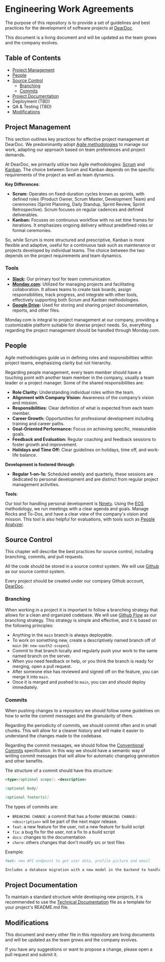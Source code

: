 # Engineering Work Agreements

The purpose of this repository is to provide a set of guidelines and best practices for the development of software projects at [DearDoc](https://getdeardoc.com/).

This document is a living document and will be updated as the team grows and the company evolves.

## Table of Contents

- [Project Management](#project-management)
- [People](#people)
- [Source Control](#source-control)
  - [Branching](#branching)
  - [Commits](#commits)
- [Project Documentation](#project-documentation)
- Deployment (TBD)
- QA & Testing (TBD)
- [Modifications](#modifications)

## Project Management

This section outlines key practices for effective project management at DearDoc. We predominantly adopt [Agile methodologies](https://agilemanifesto.org/) to manage our work, adapting our approach based on team preferences and project demands.

At DearDoc, we primarily utilize two Agile methodologies: [Scrum](https://www.scrum.org/) and [Kanban](https://www.atlassian.com/agile/kanban). The choice between Scrum and Kanban depends on the specific requirements of the project as well as team dynamics.

**Key Differences**:

- **Scrum:** Operates on fixed-duration cycles known as sprints, with defined roles (Product Owner, Scrum Master, Development Team) and ceremonies (Sprint Planning, Daily Standup, Sprint Review, Sprint Retrospective). Scrum focuses on regular cadences and defined deliverables.
- **Kanban:** Focuses on continuous workflow with no set time frames for iterations. It emphasizes ongoing delivery without predefined roles or formal ceremonies.

So, while Scrum is more structured and prescriptive, Kanban is more flexible and adaptive, useful for a continuous task such as maintenance or projects developed by individual teams. The choice between the two depends on the project requirements and team dynamics.

### Tools

- **[Slack](https://slack.com/):** Our primary tool for team communication.
- **[Monday.com](https://monday.com/):** Utilized for managing projects and facilitating collaboration. It allows teams to create task boards, assign responsibilities, track progress, and integrate with other tools, effectively supporting both Scrum and Kanban methodologies.
- **[Google Drive](https://drive.google.com/):** Used for storing and sharing project documentation, reports, and other files.

Monday.com is integral to project management at our company, providing a customizable platform suitable for diverse project needs. So, everything regarding the project management should be handled through Monday.com.

## People

Agile methodologies guide us in defining roles and responsibilities within project teams, emphasizing clarity but not hierarchy.

Regarding people management, every team member should have a touching point with another team member in the company, usually a team leader or a project manager. Some of the shared responsibilities are:

- **Role Clarity:** Understanding individual roles within the team.
- **Alignment with Company Vision:** Awareness of the company’s vision and mission.
- **Responsibilities:** Clear definition of what is expected from each team member.
- **Career Growth:** Opportunities for professional development including training and career paths.
- **Goal-Oriented Performance:** Focus on achieving specific, measurable goals.
- **Feedback and Evaluation:** Regular coaching and feedback sessions to foster growth and improvement.
- **Holidays and Time Off:** Clear guidelines on holidays, time off, and work-life balance.

**Development is fostered through**:

- **Regular 1-on-1s:** Scheduled weekly and quarterly, these sessions are dedicated to personal development and are distinct from regular project management activities.

**Tools**:

Our tool for handling personal development is [Ninety](https://www.ninety.io/). Using the [EOS](https://www.eosworldwide.com/) methodology, we run meetings with a clear agenda and goals. Manage Rocks and To-Dos, and have a clear view of the company's vision and mission. This tool is also helpful for evaluations, with tools such as [People Analyzer](https://www.eosworldwide.com/people).

## Source Control

This chapter will describe the best practices for source control, including branching, commits, and pull requests.

All the code should be stored in a source control system. We will use [Github](github.com) as our source control system.

Every project should be created under our company Github account, [DearDoc](https://github.com/DearDoc-Development).

### Branching

When working in a project it is important to follow a branching strategy that allows for a clean and organized codebase.
We will use [Github Flow](https://githubflow.github.io/) as our branching strategy. This strategy is simple and effective, and it is based on the following principles:

- Anything in the `main` branch is always deployable.
- To work on something new, create a descriptively named branch off of `main` (ie: `new-oauth2-scopes`).
- Commit to that branch locally and regularly push your work to the same named branch on the server.
- When you need feedback or help, or you think the branch is ready for merging, open a pull request.
- After someone else has reviewed and signed off on the feature, you can merge it into `main`.
- Once it is merged and pushed to `main`, you can and should deploy immediately.

### Commits

When pushing changes to a repository we should follow some guidelines on how to write the commit messages and the granularity of them.

Regarding the periodicity of commits, we should commit often and in small chunks. This will allow for a cleaner history and will make it easier to understand the changes made to the codebase.

Regarding the commit messages, we should follow the [Conventional Commits](https://www.conventionalcommits.org/en/v1.0.0/) specification. In this way we should have a semantic way of writing commit messages that will allow for automatic changelog generation and other benefits.

The structure of a commit should have this structure:

```md
<type>[optional scope]: <description>

[optional body]

[optional footer(s)]
```

The types of commits are:

- `BREAKING CHANGE`: a commit that has a footer `BREAKING CHANGE: <description>` will be part of the next major release.
- `feat`: a new feature for the user, not a new feature for build script
- `fix`: a bug fix for the user, not a fix to a build script
- `docs`: changes to the documentation
- `chore`: others changes that don't modify src or test files

Example:

```md
feat: new API endpoint to get user data, profile picture and email

Includes a database migration with a new model in the backend to handle the user data and a new endpoint to get the user data, profile picture and email.
```

## Project Documentation

To maintain a standard structure while developing new projects, it is recommended to use the [Technical Documentation](./TechnicalDocumentation.md) file as a template for your project's README.md file.

## Modifications

This document and every other file in this repository are living documents and will be updated as the team grows and the company evolves.

If you have any suggestions or want to propose a change, please open a pull request and submit it.

